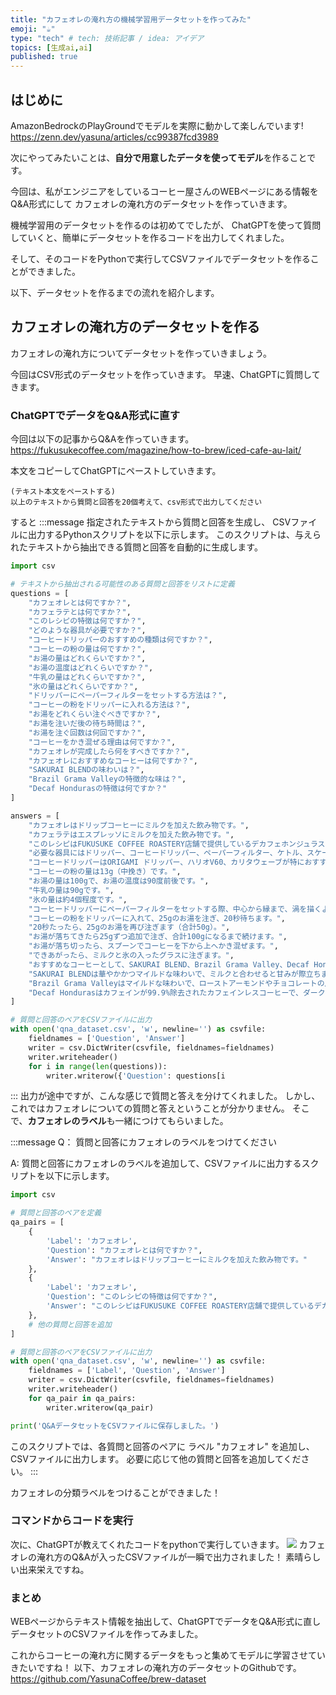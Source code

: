 ```yaml
---
title: "カフェオレの淹れ方の機械学習用データセットを作ってみた"
emoji: "☕️"
type: "tech" # tech: 技術記事 / idea: アイデア
topics: [生成ai,ai]
published: true
---
```

## はじめに
AmazonBedrockのPlayGroundでモデルを実際に動かして楽しんでいます!
https://zenn.dev/yasuna/articles/cc99387fcd3989

次にやってみたいことは、**自分で用意したデータを使ってモデル**を作ることです。

今回は、私がエンジニアをしているコーヒー屋さんのWEBページにある情報をQ&A形式にして
カフェオレの淹れ方のデータセットを作っていきます。

機械学習用のデータセットを作るのは初めてでしたが、
ChatGPTを使って質問していくと、簡単にデータセットを作るコードを出力してくれました。

そして、そのコードをPythonで実行してCSVファイルでデータセットを作ることができました。

以下、データセットを作るまでの流れを紹介します。
## カフェオレの淹れ方のデータセットを作る
カフェオレの淹れ方についてデータセットを作っていきましょう。

今回はCSV形式のデータセットを作っていきます。
早速、ChatGPTに質問してきます。

### ChatGPTでデータをQ&A形式に直す
今回は以下の記事からQ&Aを作っていきます。
https://fukusukecoffee.com/magazine/how-to-brew/iced-cafe-au-lait/

本文をコピーしてChatGPTにペーストしていきます。

```
(テキスト本文をペーストする)
以上のテキストから質問と回答を20個考えて、csv形式で出力してください
```
すると
:::message
指定されたテキストから質問と回答を生成し、
CSVファイルに出力するPythonスクリプトを以下に示します。
このスクリプトは、与えられたテキストから抽出できる質問と回答を自動的に生成します。

```python
import csv

# テキストから抽出される可能性のある質問と回答をリストに定義
questions = [
    "カフェオレとは何ですか？",
    "カフェラテとは何ですか？",
    "このレシピの特徴は何ですか？",
    "どのような器具が必要ですか？",
    "コーヒードリッパーのおすすめの種類は何ですか？",
    "コーヒーの粉の量は何ですか？",
    "お湯の量はどれくらいですか？",
    "お湯の温度はどれくらいですか？",
    "牛乳の量はどれくらいですか？",
    "氷の量はどれくらいですか？",
    "ドリッパーにペーパーフィルターをセットする方法は？",
    "コーヒーの粉をドリッパーに入れる方法は？",
    "お湯をどれくらい注ぐべきですか？",
    "お湯を注いだ後の待ち時間は？",
    "お湯を注ぐ回数は何回ですか？",
    "コーヒーをかき混ぜる理由は何ですか？",
    "カフェオレが完成したら何をすべきですか？",
    "カフェオレにおすすめなコーヒーは何ですか？",
    "SAKURAI BLENDの味わいは？",
    "Brazil Grama Valleyの特徴的な味は？",
    "Decaf Hondurasの特徴は何ですか？"
]

answers = [
    "カフェオレはドリップコーヒーにミルクを加えた飲み物です。",
    "カフェラテはエスプレッソにミルクを加えた飲み物です。",
    "このレシピはFUKUSUKE COFFEE ROASTERY店舗で提供しているデカフェホンジュラスを使用したカフェインレスオレの淹れ方をベースにしています。",
    "必要な器具にはドリッパー、コーヒードリッパー、ペーパーフィルター、ケトル、スケール、タイマーがあります。",
    "コーヒードリッパーはORIGAMI ドリッパー、ハリオV60、カリタウェーブが特におすすめです。",
    "コーヒーの粉の量は13g（中挽き）です。",
    "お湯の量は100gで、お湯の温度は90度前後です。",
    "牛乳の量は90gです。",
    "氷の量は約4個程度です。",
    "コーヒードリッパーにペーパーフィルターをセットする際、中心から縁まで、渦を描くように全体に注ぎます。",
    "コーヒーの粉をドリッパーに入れて、25gのお湯を注ぎ、20秒待ちます。",
    "20秒たったら、25gのお湯を再び注ぎます（合計50g）。",
    "お湯が落ちてきたら25gずつ追加で注ぎ、合計100gになるまで続けます。",
    "お湯が落ち切ったら、スプーンでコーヒーを下から上へかき混ぜます。",
    "できあがったら、ミルクと氷の入ったグラスに注ぎます。",
    "おすすめなコーヒーとして、SAKURAI BLEND、Brazil Grama Valley、Decaf Hondurasをご紹介します。",
    "SAKURAI BLENDは華やかかつマイルドな味わいで、ミルクと合わせると甘みが際立ちます。",
    "Brazil Grama Valleyはマイルドな味わいで、ローストアーモンドやチョコレートの風味があります。",
    "Decaf Hondurasはカフェインが99.9%除去されたカフェインレスコーヒーで、ダークチョコレートとオレンジの風味があります。"
]

# 質問と回答のペアをCSVファイルに出力
with open('qna_dataset.csv', 'w', newline='') as csvfile:
    fieldnames = ['Question', 'Answer']
    writer = csv.DictWriter(csvfile, fieldnames=fieldnames)
    writer.writeheader()
    for i in range(len(questions)):
        writer.writerow({'Question': questions[i
```
:::
出力が途中ですが、こんな感じで質問と答えを分けてくれました。
しかし、これではカフェオレについての質問と答えということが分かりません。
そこで、**カフェオレのラベル**も一緒につけてもらいました。

:::message
Q： 質問と回答にカフェオレのラベルをつけてください

A: 質問と回答にカフェオレのラベルを追加して、CSVファイルに出力するスクリプトを以下に示します。

```python
import csv

# 質問と回答のペアを定義
qa_pairs = [
    {
        'Label': 'カフェオレ',
        'Question': "カフェオレとは何ですか？",
        'Answer': "カフェオレはドリップコーヒーにミルクを加えた飲み物です。"
    },
    {
        'Label': 'カフェオレ',
        'Question': "このレシピの特徴は何ですか？",
        'Answer': "このレシピはFUKUSUKE COFFEE ROASTERY店舗で提供しているデカフェホンジュラスを使用したカフェインレスオレの淹れ方をベースにしています。"
    },
    # 他の質問と回答を追加
]

# 質問と回答のペアをCSVファイルに出力
with open('qna_dataset.csv', 'w', newline='') as csvfile:
    fieldnames = ['Label', 'Question', 'Answer']
    writer = csv.DictWriter(csvfile, fieldnames=fieldnames)
    writer.writeheader()
    for qa_pair in qa_pairs:
        writer.writerow(qa_pair)

print('Q&AデータセットをCSVファイルに保存しました。')
```

このスクリプトでは、各質問と回答のペアに
ラベル "カフェオレ" を追加し、CSVファイルに出力します。
必要に応じて他の質問と回答を追加してください。
:::

カフェオレの分類ラベルをつけることができました！

### コマンドからコードを実行
次に、ChatGPTが教えてくれたコードをpythonで実行していきます。
![](https://storage.googleapis.com/zenn-user-upload/3940870d6020-20231001.png)
カフェオレの淹れ方のQ&Aが入ったCSVファイルが一瞬で出力されました！
素晴らしい出来栄えですね。

### まとめ
WEBページからテキスト情報を抽出して、ChatGPTでデータをQ&A形式に直し
データセットのCSVファイルを作ってみました。

これからコーヒーの淹れ方に関するデータをもっと集めてモデルに学習させていきたいですね！
以下、カフェオレの淹れ方のデータセットのGithubです。
https://github.com/YasunaCoffee/brew-dataset